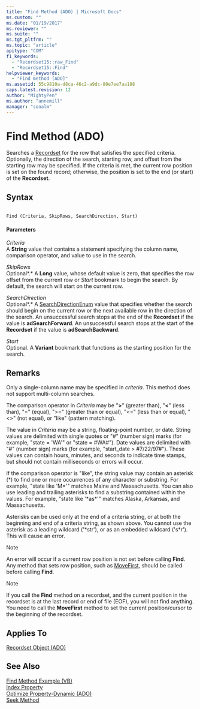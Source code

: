 ```yaml
---
title: "Find Method (ADO) | Microsoft Docs"
ms.custom: ""
ms.date: "01/19/2017"
ms.reviewer: ""
ms.suite: ""
ms.tgt_pltfrm: ""
ms.topic: "article"
apitype: "COM"
f1_keywords: 
  - "Recordset15::raw_Find"
  - "Recordset15::Find"
helpviewer_keywords: 
  - "Find method [ADO]"
ms.assetid: 55c9810a-d8ca-46c2-a9dc-80e7ee7aa188
caps.latest.revision: 12
author: "MightyPen"
ms.author: "annemill"
manager: "sonalm"
---
```

# Find Method (ADO)
Searches a [Recordset](../../../ado/reference/ado-api/recordset-object-ado.md) for the row that satisfies the specified criteria. Optionally, the direction of the search, starting row, and offset from the starting row may be specified. If the criteria is met, the current row position is set on the found record; otherwise, the position is set to the end (or start) of the **Recordset**.  
  
## Syntax  
  
```  
  
Find (Criteria, SkipRows, SearchDirection, Start)  
```  
  
#### Parameters  
 *Criteria*  
 A **String** value that contains a statement specifying the column name, comparison operator, and value to use in the search.  
  
 *SkipRows*  
 Optional*.* A **Long** value, whose default value is zero, that specifies the row offset from the current row or *Start* bookmark to begin the search. By default, the search will start on the current row.  
  
 *SearchDirection*  
 Optional*.* A [SearchDirectionEnum](../../../ado/reference/ado-api/searchdirectionenum.md) value that specifies whether the search should begin on the current row or the next available row in the direction of the search. An unsuccessful search stops at the end of the **Recordset** if the value is **adSearchForward**. An unsuccessful search stops at the start of the **Recordset** if the value is **adSearchBackward**.  
  
 *Start*  
 Optional. A **Variant** bookmark that functions as the starting position for the search.  
  
## Remarks  
 Only a single-column name may be specified in *criteria*. This method does not support multi-column searches.  
  
 The comparison operator in *Criteria* may be "**>**" (greater than), "**\<**" (less than), "=" (equal), ">=" (greater than or equal), "<=" (less than or equal), "<>" (not equal), or "like" (pattern matching).  
  
 The value in *Criteria* may be a string, floating-point number, or date. String values are delimited with single quotes or "#" (number sign) marks (for example, "state = 'WA'" or "state = #WA#"). Date values are delimited with "#" (number sign) marks (for example, "start_date > #7/22/97#"). These values can contain hours, minutes, and seconds to indicate time stamps, but should not contain milliseconds or errors will occur.  
  
 If the comparison operator is "like", the string value may contain an asterisk (*) to find one or more occurrences of any character or substring. For example, "state like 'M\*'" matches Maine and Massachusetts. You can also use leading and trailing asterisks to find a substring contained within the values. For example, "state like '\*as\*'" matches Alaska, Arkansas, and Massachusetts.  
  
 Asterisks can be used only at the end of a criteria string, or at both the beginning and end of a criteria string, as shown above. You cannot use the asterisk as a leading wildcard ('*str'), or as an embedded wildcard ('s\*r'). This will cause an error.  
  
> [!NOTE]
>  An error will occur if a current row position is not set before calling **Find**. Any method that sets row position, such as [MoveFirst](../../../ado/reference/ado-api/movefirst-movelast-movenext-and-moveprevious-methods-ado.md), should be called before calling **Find**.  
  
> [!NOTE]
>  If you call the **Find** method on a recordset, and the current position in the recordset is at the last record or end of file (EOF), you will not find anything. You need to call the **MoveFirst** method to set the current position/cursor to the beginning of the recordset.  
  
## Applies To  
 [Recordset Object (ADO)](../../../ado/reference/ado-api/recordset-object-ado.md)  
  
## See Also  
 [Find Method Example (VB)](../../../ado/reference/ado-api/find-method-example-vb.md)   
 [Index Property](../../../ado/reference/ado-api/index-property.md)   
 [Optimize Property-Dynamic (ADO)](../../../ado/reference/ado-api/optimize-property-dynamic-ado.md)   
 [Seek Method](../../../ado/reference/ado-api/seek-method.md)